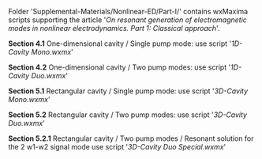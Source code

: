 Folder 'Supplemental-Materials/Nonlinear-ED/Part-I/' contains wxMaxima scripts
supporting the article '*On resonant generation of electromagnetic modes in nonlinear
electrodynamics. Part 1: Classical approach*'.

**Section 4.1**   One-dimensional cavity  / Single pump mode:   use script '*1D-Cavity Mono.wxmx*'

**Section 4.2**   One-dimensional cavity  / Two pump modes:     use script '*1D-Cavity Duo.wxmx*'

**Section 5.1**   Rectangular cavity      / Single pump mode:   use script '*3D-Cavity Mono.wxmx*'

**Section 5.2**   Rectangular cavity      / Two pump modes:     use script '*3D-Cavity Duo.wxmx*'

**Section 5.2.1** Rectangular cavity      / Two pump modes / Resonant solution for the 2 w1-w2 signal mode 
                                                                 use script '*3D-Cavity Duo Special.wxmx*'
